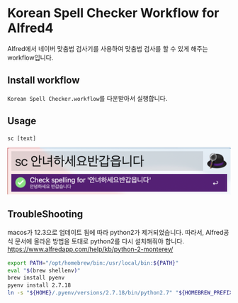 # Korean Spell Checker Workflow for Alfred4

Alfred에서 네이버 맞춤법 검사기를 사용하여 맞춤법 검사를 할 수 있게 해주는 workflow입니다.

## Install workflow
`Korean Spell Checker.workflow`를 다운받아서 실행합니다.

## Usage
```
sc [text]
```
![sample](./%E1%84%89%E1%85%B3%E1%84%8F%E1%85%B3%E1%84%85%E1%85%B5%E1%86%AB%E1%84%89%E1%85%A3%E1%86%BA%202021-09-12%20%E1%84%8B%E1%85%A9%E1%84%8C%E1%85%A5%E1%86%AB%2010.45.05.png)


## TroubleShooting
macos가 12.3으로 업데이트 됨에 따라 python2가 제거되었습니다.
따라서, Alfred공식 문서에 올라온 방법을 토대로 python2를 다시 설치해줘야 합니다.
https://www.alfredapp.com/help/kb/python-2-monterey/

```bash
export PATH="/opt/homebrew/bin:/usr/local/bin:${PATH}"
eval "$(brew shellenv)"
brew install pyenv
pyenv install 2.7.18
ln -s "${HOME}/.pyenv/versions/2.7.18/bin/python2.7" "${HOMEBREW_PREFIX}/bin/python"
```
